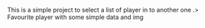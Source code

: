 This is a simple project to select a list of player in to another one .> Favourite player with some simple data and img 
